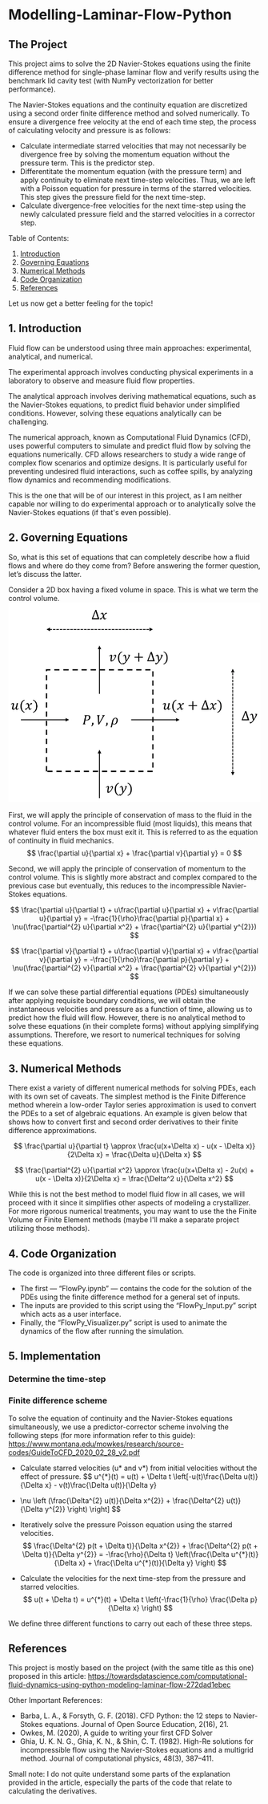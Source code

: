 # Modelling-Laminar-Flow-Python #
## The Project
This project aims to solve the 2D Navier-Stokes equations using the finite difference method for single-phase laminar flow and verify results using the benchmark lid cavity test (with NumPy vectorization for better performance).

The Navier-Stokes equations and the continuity equation are discretized using a second order finite difference method and solved numerically. To ensure a divergence free velocity at the end of each time step, the process of calculating velocity and pressure is as follows:
- Calculate intermediate starred velocities that may not necessarily be divergence free by solving the momentum equation without the pressure term. This is the predictor step.
- Differentitate the momentum equation (with the pressure term) and apply continuity to eliminate next time-step velocities. Thus, we are left with a Poisson equation for pressure in terms of the starred velocities. This step gives the pressure field for the next time-step.
- Calculate divergence-free velocities for the next time-step using the newly calculated pressure field and the starred velocities in a corrector step.

Table of Contents: 
1. [Introduction](#1-introduction)
2. [Governing Equations](#2-governing-equations)
3. [Numerical Methods](#3-numerical-methods)
4. [Code Organization](#4-code-organization)
5. [References](#references)

Let us now get a better feeling for the topic!

## 1. Introduction ##
Fluid flow can be understood using three main approaches: experimental, analytical, and numerical. 

The experimental approach involves conducting physical experiments in a laboratory to observe and measure fluid flow properties. 

The analytical approach involves deriving mathematical equations, such as the Navier-Stokes equations, to predict fluid behavior under simplified conditions. However, solving these equations analytically can be challenging. 

The numerical approach, known as Computational Fluid Dynamics (CFD), uses powerful computers to simulate and predict fluid flow by solving the equations numerically. CFD allows researchers to study a wide range of complex flow scenarios and optimize designs. It is particularly useful for preventing undesired fluid interactions, such as coffee spills, by analyzing flow dynamics and recommending modifications. 

This is the one that will be of our interest in this project, as I am neither capable nor willing to do experimental approach or to analytically solve the Navier-Stokes equations (if that's even possible).

## 2. Governing Equations ##
So, what is this set of equations that can completely describe how a fluid flows and where do they come from? Before answering the former question, let’s discuss the latter.

Consider a 2D box having a fixed volume in space. This is what we term the control volume.
![Alt text](<assets/Figure1 Control Volume.png> "Figure 1: Control Volume")

First, we will apply the principle of conservation of mass to the fluid in the control volume. For an incompressible fluid (most liquids), this means that whatever fluid enters the box must exit it. This is referred to as the equation of continuity in fluid mechanics.
$$
\frac{\partial u}{\partial x} + \frac{\partial v}{\partial y} = 0
$$

Second, we will apply the principle of conservation of momentum to the control volume. This is slightly more abstract and complex compared to the previous case but eventually, this reduces to the incompressible Navier-Stokes equations.

$$
\frac{\partial u}{\partial t} + u\frac{\partial u}{\partial x} + v\frac{\partial u}{\partial y} = -\frac{1}{\rho}\frac{\partial p}{\partial x} + \nu(\frac{\partial^{2} u}{\partial x^2} + \frac{\partial^{2} u}{\partial y^{2}})
$$

$$
\frac{\partial v}{\partial t} + u\frac{\partial v}{\partial x} + v\frac{\partial v}{\partial y} = -\frac{1}{\rho}\frac{\partial p}{\partial y} + \nu(\frac{\partial^{2} v}{\partial x^2} + \frac{\partial^{2} v}{\partial y^{2}})
$$

If we can solve these partial differential equations (PDEs) simultaneously after applying requisite boundary conditions, we will obtain the instantaneous velocities and pressure as a function of time, allowing us to predict how the fluid will flow. However, there is no analytical method to solve these equations (in their complete forms) without applying simplifying assumptions. Therefore, we resort to numerical techniques for solving these equations.

## 3. Numerical Methods ##
There exist a variety of different numerical methods for solving PDEs, each with its own set of caveats. The simplest method is the Finite Difference method wherein a low-order Taylor series approximation is used to convert the PDEs to a set of algebraic equations. An example is given below that shows how to convert first and second order derivatives to their finite difference approximations.

$$
\frac{\partial u}{\partial t} \approx \frac{u(x+\Delta x) - u(x - \Delta x)}{2\Delta x} = \frac{\Delta u}{\Delta x}
$$

$$
\frac{\partial^{2} u}{\partial x^2} \approx \frac{u(x+\Delta x) - 2u(x) + u(x - \Delta x)}{2\Delta x} = \frac{\Delta^2 u}{\Delta x^2}
$$

While this is not the best method to model fluid flow in all cases, we will proceed with it since it simplifies other aspects of modeling a crystallizer. For more rigorous numerical treatments, you may want to use the the Finite Volume or Finite Element methods (maybe I'll make a separate project utilizing those methods).

## 4. Code Organization ##
The code is organized into three different files or scripts. 
- The first — “FlowPy.ipynb” — contains the code for the solution of the PDEs using the finite difference method for a general set of inputs. 
- The inputs are provided to this script using the “FlowPy_Input.py” script which acts as a user interface. 
- Finally, the “FlowPy_Visualizer.py” script is used to animate the dynamics of the flow after running the simulation.

## 5. Implementation
### Determine the time-step
### Finite difference scheme
To solve the equation of continuity and the Navier-Stokes equations simultaneously, we use a predictor-corrector scheme involving the following steps (for more information refer to this guide): https://www.montana.edu/mowkes/research/source-codes/GuideToCFD_2020_02_28_v2.pdf

- Calculate starred velocities (u* and v*) from initial velocities without the effect of pressure.
$$ 
u^{*}(t) = u(t) + \Delta t \left[-u(t)\frac{\Delta u(t)}{\Delta x} - v(t)\frac{\Delta u(t)}{\Delta y} 
+ \nu \left (\frac{\Delta^{2} u(t)}{\Delta x^{2}} + \frac{\Delta^{2} u(t)}{\Delta y^{2}} \right) \right]
$$

- Iteratively solve the pressure Poisson equation using the starred velocities.
$$ 
\frac{\Delta^{2} p(t + \Delta t)}{\Delta x^{2}} + \frac{\Delta^{2} p(t + \Delta t)}{\Delta y^{2}} = -\frac{\rho}{\Delta t} \left(\frac{\Delta u^{*}(t)}{\Delta x} + \frac{\Delta u^{*}(t)}{\Delta y} \right)
$$

- Calculate the velocities for the next time-step from the pressure and starred velocities.
$$ 
u(t + \Delta t) = u^{*}(t) + \Delta t \left(-\frac{1}{\rho} \frac{\Delta p}{\Delta x} \right)
$$

We define three different functions to carry out each of these three steps.

## References ##
This project is mostly based on the project (with the same title as this one) proposed in this article: 
https://towardsdatascience.com/computational-fluid-dynamics-using-python-modeling-laminar-flow-272dad1ebec

Other Important References:

- Barba, L. A., & Forsyth, G. F. (2018). CFD Python: the 12 steps to Navier-Stokes equations. Journal of Open Source Education, 2(16), 21.
- Owkes, M. (2020), A guide to writing your first CFD Solver
- Ghia, U. K. N. G., Ghia, K. N., & Shin, C. T. (1982). High-Re solutions for incompressible flow using the Navier-Stokes equations and a multigrid method. Journal of computational physics, 48(3), 387–411.

Small note: I do not quite understand some parts of the explanation provided in the article, especially the parts of the code that relate to calculating the derivatives. 